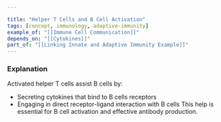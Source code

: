 ```yaml
---

title: "Helper T Cells and B Cell Activation"
tags: [concept, immunology, adaptive-immunity]
example_of: "[[Immune Cell Communication]]"
depends_on: "[[Cytokines]]"
part_of: "[[Linking Innate and Adaptive Immunity Example]]"
---
```

### Explanation
Activated helper T cells assist B cells by:
- Secreting cytokines that bind to B cells receptors
- Engaging in direct receptor-ligand interaction with B cells
This help is essential for B cell activation and effective antibody production. 